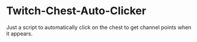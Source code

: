 # Twitch-Chest-Auto-Clicker
Just a script to automatically click on the chest to get channel points when it appears.
